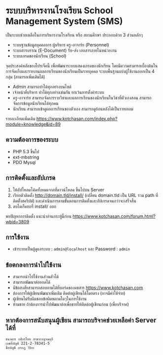 # ระบบบริหารงานโรงเรียน School Management System (SMS)

เป็นระบบช่วยเหลือในการบริหารงานโรงเรียน หรือ สถานศึกษา ประกอบด้วย 3 ส่วนหลักๆ

- ระบบฐานข้อมูลบุคคลากร ผู้บริหาร ครู-อาจาร์ย (Personnel)
- ระบบสารบรรณ (E-Document) รับ-ส่ง เอกสารภายในหน่วยงาน
- ระบบเกรดของนักเรียน (School)

จุดประสงค์หลักของโปรเจ็คนี้ เพื่อพัฒนาระบบแสดงเกรดของนักเรียน โดยมีความสามารถเบื้องต้นในการจัดเก็บและรายงานผลการเรียนของนักเรียนเป็นรายบุคคล ระบบพื้นฐานแบ่งผู้ใช้งานออกเป็น 4 กลุ่ม (สามารถเพิ่มเติมได้)

- Admin สามารถทำได้ทุกอย่างบนไซต์
- เจ้าหน้าที่บริหาร ทำได้ทุกอย่างเช่นกัน ยกเว้นการตั้งค่าระบบ
- ครู-อาจาร์ย สามารถจัดการรายวิชาและผลการเรียนของนักเรียนในวิชาที่ตัวเองสอน สามารถจัดการข้อมูลนักเรียนได้ทุกคน
- นักเรียน สามารถเข้าดูผลการเรียนของตัวเอง สามารถดูย้อนหลังได้เป็นรายเทอม

รายละเอียดเพิ่มเติม https://www.kotchasan.com/index.php?module=knowledge&id=89

## ความต้องการของระบบ

- PHP 5.3 ขึ้นไป
- ext-mbstring
- PDO Mysql

## การติดตั้งและอัปเกรด

1.  ให้อัปโหลดโค้ดทั้งหมดจากที่ดาวน์โหลด ขึ้นไปบน Server
2.  เรียกตัวติดตั้ง http://domain.tld/install/ (เปลี่ยน domain.tld เป็น URL รวม path ที่ติดตั้งสคริปต์) และดำเนินการตามขั้นตอนการติดตั้งและอัปเกรดจนกว่าจะเสร็จสิ้น
3.  ลบไดเร็คทอรี่ install/ ออก

พบปัญหาการติดตั้ง แนะนำอ่านกระทู้นี้ก่อน https://www.kotchasan.com/forum.html?wbid=3809

## การใช้งาน

- เข้าระบบเป็นผู้ดูแลระบบ : `admin@localhost` และ Password : `admin`

## ข้อตกลงการนำไปใช้งาน

- สามารถนำไปใช้งานส่วนตัวได้
- สามารถพัฒนาต่อยอดได้
- มีข้อสงสัยสามารถสอบถามได้ที่บอร์ดของคชสาร https://www.kotchasan.com
- ต้องการให้ผู้เขียนพัฒนาเพิ่มเติม ติดต่อผู้เขียนได้โดยตรง (อาจมีค่าใช้จ่าย)
- ผู้เขียนไม่รับผิดชอบข้อผิดพลาดใดๆในการใช้งาน
- ห้ามขาย ถ้าต้องการนำไปพัฒนาต่อเพื่อขายให้ติดต่อผู้เขียนก่อน (เพื่อบริจาค)

## หากต้องการสนับสนุนผู้เขียน สามารถบริจาคช่วยเหลือค่า Server ได้ที่

```
ธนาคาร กสิกรไทย สาขากาญจนบุรี
เลขที่บัญชี 221-2-78341-5
ชื่อบัญชี กรกฎ วิริยะ
```
